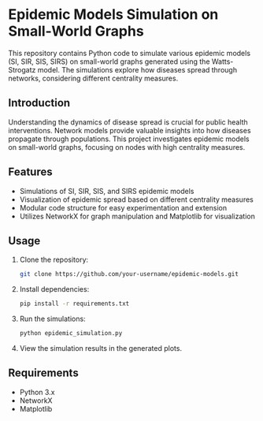 # Epidemic Models Simulation on Small-World Graphs

This repository contains Python code to simulate various epidemic models (SI, SIR, SIS, SIRS) on small-world graphs generated using the Watts-Strogatz model. The simulations explore how diseases spread through networks, considering different centrality measures.

## Introduction

Understanding the dynamics of disease spread is crucial for public health interventions. Network models provide valuable insights into how diseases propagate through populations. This project investigates epidemic models on small-world graphs, focusing on nodes with high centrality measures.

## Features

- Simulations of SI, SIR, SIS, and SIRS epidemic models
- Visualization of epidemic spread based on different centrality measures
- Modular code structure for easy experimentation and extension
- Utilizes NetworkX for graph manipulation and Matplotlib for visualization

## Usage

1. Clone the repository:
   ```bash
   git clone https://github.com/your-username/epidemic-models.git
   ```

2. Install dependencies:
   ```bash
   pip install -r requirements.txt
   ```

3. Run the simulations:
   ```bash
   python epidemic_simulation.py
   ```

4. View the simulation results in the generated plots.

## Requirements

- Python 3.x
- NetworkX
- Matplotlib
